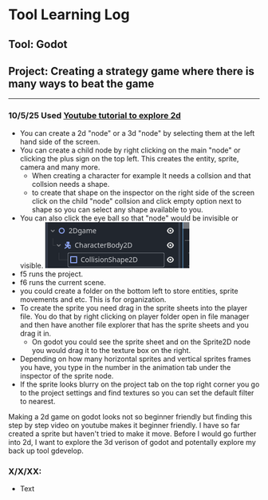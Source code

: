 # Tool Learning Log

## Tool: **Godot**

## Project: **Creating a strategy game where there is many ways to beat the game**

---

### 10/5/25 Used [Youtube tutorial to explore 2d](https://www.youtube.com/playlist?list=PLfcCiyd_V9GH8M9xd_QKlyU8jryGcy3Xa)

* You can create a 2d "node" or a 3d "node" by selecting them at the left hand side of the screen.
* You can create a child node by right clicking on the main "node" or clicking the plus sign on the top left. This creates the entity, sprite, camera and many more.
    * When creating a character for example It needs a collsion and that collsion needs a shape.
    * to create that shape on the inspector on the right side of the screen click on the child "node" collsion and click empty option next to shape so you can select any shape available to you.
* You can also click the eye ball so that "node" would be invisible or visible.
    ![alt text](image.png)
* f5 runs the project.
* f6 runs the current scene.
* you could create a folder on the bottom left to store entities, sprite movements and etc. This is for organization.
* To create the sprite you need drag in the sprite sheets into the player file. You do that by right clicking on player folder open in file manager and then have another file explorer that has the sprite sheets and you drag it in. 
    * On godot you could see the sprite sheet and on the Sprite2D node you would drag it to the texture box on the right.
* Depending on how many horizontal sprites and vertical sprites frames you have, you type in the number in the animation tab under the inspector of the sprite node.
* If the sprite looks blurry on the project tab on the top right corner you go to the project settings and find textures so you can set the default filter to nearest.

Making a 2d game on godot looks not so beginner friendly but finding this step by step video on youtube makes it beginner friendly. I have so far created a sprite but haven't tried to make it move. Before I would go further into 2d, I want to explore the 3d verison of godot and potentally explore my back up tool gdevelop. 

### X/X/XX:
* Text


<!--
* Links you used today (websites, videos, etc)
* Things you tried, progress you made, etc
* Challenges, a-ha moments, etc
* Questions you still have
* What you're going to try next
-->
